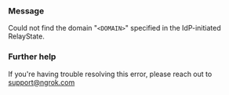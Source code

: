 
### Message
Could not find the domain "<code>&lt;DOMAIN&gt;</code>" specified in the IdP-initiated RelayState.

### Further help
If you're having trouble resolving this error, please reach out to [support@ngrok.com](mailto:support@ngrok.com?subject=Help%20with%20ERR_NGROK_5304)

